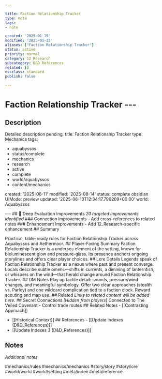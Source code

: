 ```yaml
---

title: Faction Relationship Tracker
type: note
tags:
- note

created: '2025-01-15'
modified: '2025-01-15'
aliases: ["Faction Relationship Tracker"]
status: active
priority: normal
category: 12 Research
subcategory: D&D References
related: []
cssclass: standard
publish: false

---
```


 # Faction Relationship Tracker ---

## Description

Detailed description pending.
title: Faction Relationship Tracker
type: Mechanics
tags:
- aquabyssos
- status/complete
- mechanics
- research
- active
- complete
- world/aquabyssos
- content/mechanics

created: '2025-08-11'
modified: '2025-08-14'
status: complete
obsidian UIMode: preview
updated: '2025-08-13T12:34:17.796209+00:00'
world: Aquabyssos

--- ## 🔧 Deep Evaluation Improvements *20 targeted improvements identified* ### Connection Improvements - Add cross-references to related notes ### Enhancement Improvements - Add 12_Research-specific enhancement ## Summary

Practical, table-ready rules for Faction Relationship Tracker across Aquabyssos and Aethermoor. ## Player-Facing Summary Faction Relationship Tracker is a undersea element of the setting, known for bioluminescent glow and pressure-glass. Its presence anchors ongoing storylines and offers clear player choices. ## Lore Details Legends speak of Faction Relationship Tracker as a nexus where past and present converge. Locals describe subtle omens—shifts in currents, a dimming of lanternfish, or whispers on the wind—that herald change around Faction Relationship Tracker. ## DM Notes Play up tactile detail: sounds, pressure/wind changes, and meaningful symbology. Offer two clear approaches (stealth vs. Parley) and one wildcard complication tied to a faction clock. Reward scouting and map use. ## Related *Links to related content will be added here.* ## Secret Connections *[Hidden from players]* Connected to The Veiled Covenant - Control trade routes ## Related Notes - [[Contrasting Approach]]
- [[Historical Context]] ## References - [[Update Indexes (D&D_References)]]
- [[Update Indexes 3 (D&D_References)]]

## Notes

*Additional notes*

#mechanics/rules
#mechanics/mechanics
#story/story
#story/lore
#world/world
#world/setting
#meta/index
#meta/reference
